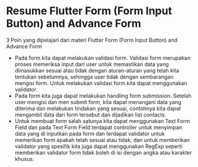 # Resume Flutter Form (Form Input Button) and Advance Form

3 Poin yang dipelajari dari materi Flutter Form (Form Input Button) and Advance Form

- Pada form kita dapat melakukan validasi form. Validasi form merupakan proses memeriksa input dari user untuk memastikan data yang dimasukkan sesuai atau tidak dengan aturan-aturan yang telah kita tentukan sebelumnya, sehingga user tidak dengan sembarangan mengisi form. Untuk melakukan validasi form kita dapat menggunakan validator.
- Pada form kita juga dapat melakukan handling form submission. Setelah user mengisi dan men submit form, kita dapat menangani data yang diterima dan melakukan tindakan yang sesuai, contohnya kita dapat mengambil data dari form tersebut dan dijadikan list contacts.
- Untuk membuat form salah satunya kita dapat menggunakan Text Form Field dan pada Text Form Field terdapat controller untuk menyimpan data yang di inputkan pada form dan terdapat validator untuk memerikan form apakah telah sesuai atau tidak, dan untuk memberikan validator yang spesifik kita juga dapat menggunakan RegExp seperti memberikan validator form tidak boleh di isi dengan angka atau karakter khusus.